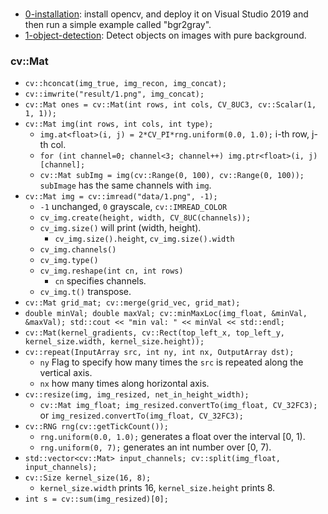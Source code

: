 ###
+ [0-installation](0-installation.md): install opencv, and deploy it on Visual Studio 2019 and then run a simple example called "bgr2gray".
+ [1-object-detection](1-object-detection): Detect objects on images with pure background.
### cv::Mat
+ `cv::hconcat(img_true, img_recon, img_concat);`
+ `cv::imwrite("result/1.png", img_concat);`
+ `cv::Mat ones = cv::Mat(int rows, int cols, CV_8UC3, cv::Scalar(1, 1, 1));`
+ `cv::Mat img(int rows, int cols, int type);`
  + `img.at<float>(i, j) = 2*CV_PI*rng.uniform(0.0, 1.0);` i-th row, j-th col.
  + `for (int channel=0; channel<3; channel++) img.ptr<float>(i, j)[channel];`
  + `cv::Mat subImg = img(cv::Range(0, 100), cv::Range(0, 100));` `subImage` has the same channels with `img`.
+ `cv::Mat img = cv::imread("data/1.png", -1);`
  + `-1` unchanged, `0` grayscale, `cv::IMREAD_COLOR`
  + `cv_img.create(height, width, CV_8UC(channels));`
  + `cv_img.size()` will print (width, height).
    + `cv_img.size().height`, `cv_img.size().width`
  + `cv_img.channels()`
  + `cv_img.type()`
  + `cv_img.reshape(int cn, int rows)`
    + `cn` specifies channels.
  + `cv_img.t()` transpose.
+ `cv::Mat grid_mat; cv::merge(grid_vec, grid_mat);`
+ `double minVal; double maxVal; cv::minMaxLoc(img_float, &minVal, &maxVal); std::cout << "min val: " << minVal << std::endl;`
+ `cv::Mat(kernel_gradients, cv::Rect(top_left_x, top_left_y, kernel_size.width, kernel_size.height));`
+ `cv::repeat(InputArray src, int ny, int nx, OutputArray dst);`
  + `ny` Flag to specify how many times the `src` is repeated along the vertical axis.
  + `nx` how many times along horizontal axis.
+ `cv::resize(img, img_resized, net_in_height_width);`
  + `cv::Mat img_float; img_resized.convertTo(img_float, CV_32FC3);` or `img_resized.convertTo(img_float, CV_32FC3);`
+ `cv::RNG rng(cv::getTickCount());`
  + `rng.uniform(0.0, 1.0);` generates a float over the interval [0, 1).
  + `rng.uniform(0, 7);` generates an int number over [0, 7).
+ `std::vector<cv::Mat> input_channels; cv::split(img_float, input_channels);`
+ `cv::Size kernel_size(16, 8);`
  + `kernel_size.width` prints 16, `kernel_size.height` prints 8.
+ `int s = cv::sum(img_resized)[0];`
